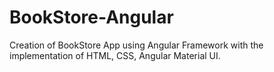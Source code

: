 # BookStore-Angular
Creation of BookStore App using Angular Framework with the implementation of HTML, CSS, Angular Material UI.
